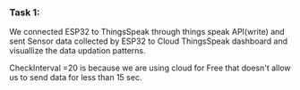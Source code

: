 ### Task 1:

We connected ESP32 to ThingsSpeak through things speak API(write) and sent Sensor data collected by ESP32 to Cloud ThingsSpeak dashboard and visuallize the data updation patterns.

CheckInterval =20 is because we are using cloud for Free that doesn't allow us to send data for less than 15 sec.